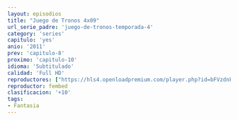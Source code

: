 ```yaml
---
layout: episodios
title: "Juego de Tronos 4x09"
url_serie_padre: 'juego-de-tronos-temporada-4'
category: 'series'
capitulo: 'yes'
anio: '2011'
prev: 'capitulo-8'
proximo: 'capitulo-10'
idioma: 'Subtitulado'
calidad: 'Full HD'
reproductores: ["https://hls4.openloadpremium.com/player.php?id=bFVzdnFtbTRVZFI2TjFYc0dKMkJ6c0tWR3B6MHpKdC8wd2ZxeDJkU2V6cDVpK3kzUng4b0Q0MWZ5TEE4ajdEeFdENEVVQUZYdHRmQTAzNDNodTR1a3c9PQ&sub=https://sub.cuevana2.io/vtt-sub/sub7/Game.Of.Thrones.S04E09.vtt"]
reproductor: fembed
clasificacion: '+10'
tags:
- Fantasia
---
```












